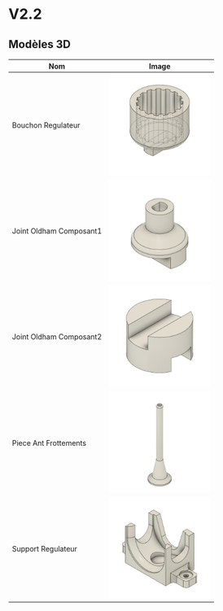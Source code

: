 # V2.2

## Modèles 3D

| Nom          | Image     | 
|--------------|-----------|
| Bouchon Regulateur | <img src="Images/Bouchon_Regulateur%20v3.png" alt="Bouchon_Regulateur" width="200"/> |
| Joint Oldham Composant1 | <img src="Images/Joint_Oldham_Composant1 v2.png" alt="Joint_Oldham_Composant1" width="200"/> |
| Joint Oldham Composant2 | <img src="Images/Joint_Oldham_Composant2 v3.png" alt="Joint_Oldham_Composant2" width="200"/> |
| Piece Ant Frottements | <img src="Images/Piece_Anti_Frottements v8.png" alt="Piece_Anti_Frottements" width="200"/> |
| Support Regulateur | <img src="Images/Support_Regulateur v5.png" alt="Support_Regulateur" width="200"/> |
